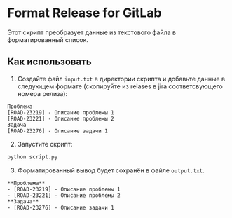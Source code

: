 # Format Release for GitLab

Этот скрипт преобразует данные из текстового файла в форматированный список. 

## Как использовать

1. Создайте файл `input.txt` в директории скрипта и добавьте данные в следующем формате (скопируйте из relases в jira соответсвующего номера релиза):

```
Проблема 
[ROAD-23219] - Описание проблемы 1
[ROAD-23221] - Описание проблемы 2
Задача 
[ROAD-23276] - Описание задачи 1
```

2. Запустите скрипт:
```bash
python script.py
```

3. Форматированный вывод будет сохранён в файле `output.txt`.

```
**Проблема**
- [ROAD-23219] - Описание проблемы 1
- [ROAD-23221] - Описание проблемы 2
**Задача** 
- [ROAD-23276] - Описание задачи 1
```
